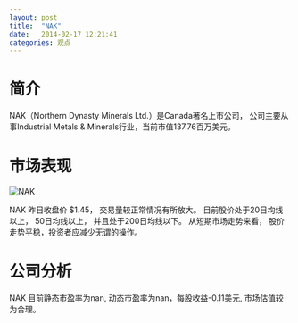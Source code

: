 ```yaml
---
layout: post
title:  "NAK"
date:   2014-02-17 12:21:41
categories: 观点
---
```


# 简介
NAK（Northern Dynasty Minerals Ltd.）是Canada著名上市公司，
公司主要从事Industrial Metals & Minerals行业，当前市值137.76百万美元。

# 市场表现

![NAK](http://finviz.com/chart.ashx?t=NAK&ty=c&ta=1&p=d&s=l)

NAK 昨日收盘价 $1.45，
交易量较正常情况有所放大。
目前股价处于20日均线以上，
50日均线以上，
并且处于200日均线以下。
从短期市场走势来看，
股价走势平稳，投资者应减少无谓的操作。

# 公司分析
NAK 目前静态市盈率为nan, 动态市盈率为nan，每股收益-0.11美元,
市场估值较为合理。
